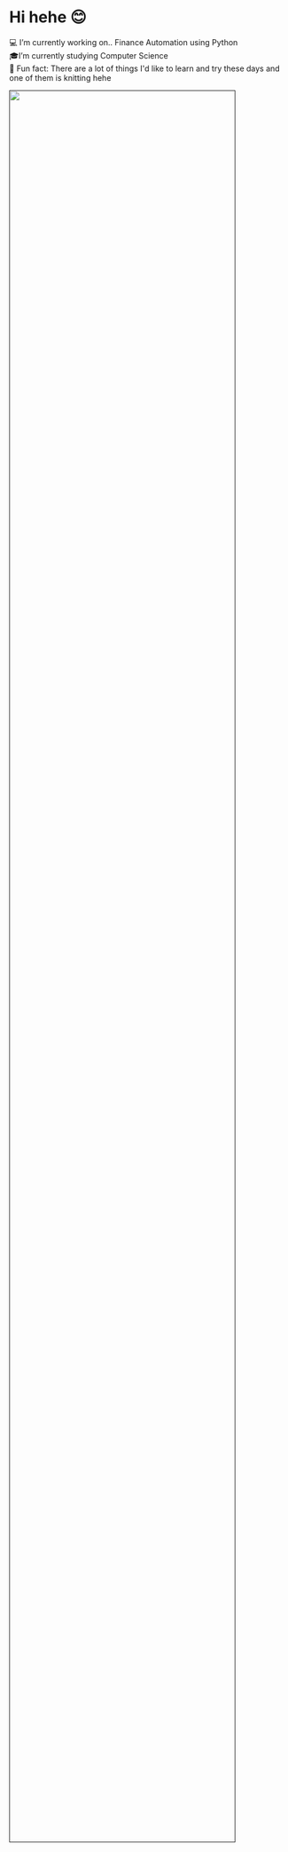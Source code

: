# Hi hehe 😊
💻 I’m currently working on.. Finance Automation using Python\
🎓I’m currently studying Computer Science\
💚 Fun fact: There are a lot of things I'd like to learn and try these days and one of them is knitting hehe   

<a href="">
  <img width="90%" src="https://user-images.githubusercontent.com/63581688/97962952-10d0c600-1e1b-11eb-9b1e-fbbad1be9037.GIF">
</a>
